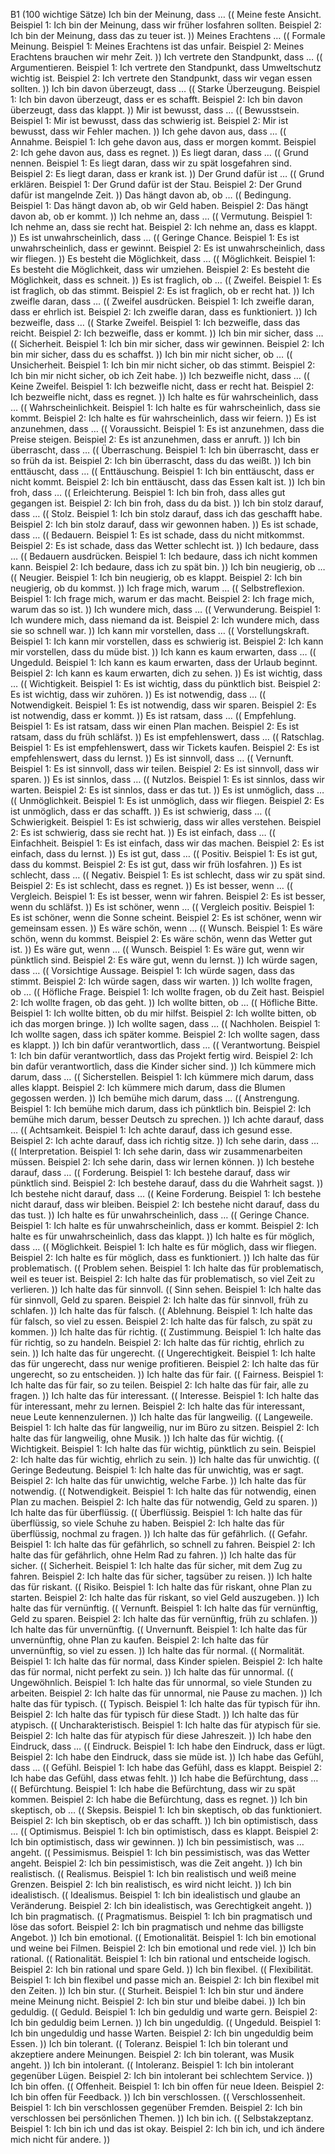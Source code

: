 B1 (100 wichtige Sätze)
Ich bin der Meinung, dass … (( Meine feste Ansicht. Beispiel 1: Ich bin der Meinung, dass wir früher losfahren sollten.  Beispiel 2: Ich bin der Meinung, dass das zu teuer ist. ))
Meines Erachtens … (( Formale Meinung. Beispiel 1: Meines Erachtens ist das unfair.  Beispiel 2: Meines Erachtens brauchen wir mehr Zeit. ))
Ich vertrete den Standpunkt, dass … (( Argumentieren. Beispiel 1: Ich vertrete den Standpunkt, dass Umweltschutz wichtig ist.  Beispiel 2: Ich vertrete den Standpunkt, dass wir vegan essen sollten. ))
Ich bin davon überzeugt, dass … (( Starke Überzeugung. Beispiel 1: Ich bin davon überzeugt, dass er es schafft.  Beispiel 2: Ich bin davon überzeugt, dass das klappt. ))
Mir ist bewusst, dass … (( Bewusstsein. Beispiel 1: Mir ist bewusst, dass das schwierig ist.  Beispiel 2: Mir ist bewusst, dass wir Fehler machen. ))
Ich gehe davon aus, dass … (( Annahme. Beispiel 1: Ich gehe davon aus, dass er morgen kommt.  Beispiel 2: Ich gehe davon aus, dass es regnet. ))
Es liegt daran, dass … (( Grund nennen. Beispiel 1: Es liegt daran, dass wir zu spät losgefahren sind.  Beispiel 2: Es liegt daran, dass er krank ist. ))
Der Grund dafür ist … (( Grund erklären. Beispiel 1: Der Grund dafür ist der Stau.  Beispiel 2: Der Grund dafür ist mangelnde Zeit. ))
Das hängt davon ab, ob … (( Bedingung. Beispiel 1: Das hängt davon ab, ob wir Geld haben.  Beispiel 2: Das hängt davon ab, ob er kommt. ))
Ich nehme an, dass … (( Vermutung. Beispiel 1: Ich nehme an, dass sie recht hat.  Beispiel 2: Ich nehme an, dass es klappt. ))
Es ist unwahrscheinlich, dass … (( Geringe Chance. Beispiel 1: Es ist unwahrscheinlich, dass er gewinnt.  Beispiel 2: Es ist unwahrscheinlich, dass wir fliegen. ))
Es besteht die Möglichkeit, dass … (( Möglichkeit. Beispiel 1: Es besteht die Möglichkeit, dass wir umziehen.  Beispiel 2: Es besteht die Möglichkeit, dass es schneit. ))
Es ist fraglich, ob … (( Zweifel. Beispiel 1: Es ist fraglich, ob das stimmt.  Beispiel 2: Es ist fraglich, ob er recht hat. ))
Ich zweifle daran, dass … (( Zweifel ausdrücken. Beispiel 1: Ich zweifle daran, dass er ehrlich ist.  Beispiel 2: Ich zweifle daran, dass es funktioniert. ))
Ich bezweifle, dass … (( Starke Zweifel. Beispiel 1: Ich bezweifle, dass das reicht.  Beispiel 2: Ich bezweifle, dass er kommt. ))
Ich bin mir sicher, dass … (( Sicherheit. Beispiel 1: Ich bin mir sicher, dass wir gewinnen.  Beispiel 2: Ich bin mir sicher, dass du es schaffst. ))
Ich bin mir nicht sicher, ob … (( Unsicherheit. Beispiel 1: Ich bin mir nicht sicher, ob das stimmt.  Beispiel 2: Ich bin mir nicht sicher, ob ich Zeit habe. ))
Ich bezweifle nicht, dass … (( Keine Zweifel. Beispiel 1: Ich bezweifle nicht, dass er recht hat.  Beispiel 2: Ich bezweifle nicht, dass es regnet. ))
Ich halte es für wahrscheinlich, dass … (( Wahrscheinlichkeit. Beispiel 1: Ich halte es für wahrscheinlich, dass sie kommt.  Beispiel 2: Ich halte es für wahrscheinlich, dass wir feiern. ))
Es ist anzunehmen, dass … (( Voraussicht. Beispiel 1: Es ist anzunehmen, dass die Preise steigen.  Beispiel 2: Es ist anzunehmen, dass er anruft. ))
Ich bin überrascht, dass … (( Überraschung. Beispiel 1: Ich bin überrascht, dass er so früh da ist.  Beispiel 2: Ich bin überrascht, dass du das weißt. ))
Ich bin enttäuscht, dass … (( Enttäuschung. Beispiel 1: Ich bin enttäuscht, dass er nicht kommt.  Beispiel 2: Ich bin enttäuscht, dass das Essen kalt ist. ))
Ich bin froh, dass … (( Erleichterung. Beispiel 1: Ich bin froh, dass alles gut gegangen ist.  Beispiel 2: Ich bin froh, dass du da bist. ))
Ich bin stolz darauf, dass … (( Stolz. Beispiel 1: Ich bin stolz darauf, dass ich das geschafft habe.  Beispiel 2: Ich bin stolz darauf, dass wir gewonnen haben. ))
Es ist schade, dass … (( Bedauern. Beispiel 1: Es ist schade, dass du nicht mitkommst.  Beispiel 2: Es ist schade, dass das Wetter schlecht ist. ))
Ich bedaure, dass … (( Bedauern ausdrücken. Beispiel 1: Ich bedaure, dass ich nicht kommen kann.  Beispiel 2: Ich bedaure, dass ich zu spät bin. ))
Ich bin neugierig, ob … (( Neugier. Beispiel 1: Ich bin neugierig, ob es klappt.  Beispiel 2: Ich bin neugierig, ob du kommst. ))
Ich frage mich, warum … (( Selbstreflexion. Beispiel 1: Ich frage mich, warum er das macht.  Beispiel 2: Ich frage mich, warum das so ist. ))
Ich wundere mich, dass … (( Verwunderung. Beispiel 1: Ich wundere mich, dass niemand da ist.  Beispiel 2: Ich wundere mich, dass sie so schnell war. ))
Ich kann mir vorstellen, dass … (( Vorstellungskraft. Beispiel 1: Ich kann mir vorstellen, dass es schwierig ist.  Beispiel 2: Ich kann mir vorstellen, dass du müde bist. ))
Ich kann es kaum erwarten, dass … (( Ungeduld. Beispiel 1: Ich kann es kaum erwarten, dass der Urlaub beginnt.  Beispiel 2: Ich kann es kaum erwarten, dich zu sehen. ))
Es ist wichtig, dass … (( Wichtigkeit. Beispiel 1: Es ist wichtig, dass du pünktlich bist.  Beispiel 2: Es ist wichtig, dass wir zuhören. ))
Es ist notwendig, dass … (( Notwendigkeit. Beispiel 1: Es ist notwendig, dass wir sparen.  Beispiel 2: Es ist notwendig, dass er kommt. ))
Es ist ratsam, dass … (( Empfehlung. Beispiel 1: Es ist ratsam, dass wir einen Plan machen.  Beispiel 2: Es ist ratsam, dass du früh schläfst. ))
Es ist empfehlenswert, dass … (( Ratschlag. Beispiel 1: Es ist empfehlenswert, dass wir Tickets kaufen.  Beispiel 2: Es ist empfehlenswert, dass du lernst. ))
Es ist sinnvoll, dass … (( Vernunft. Beispiel 1: Es ist sinnvoll, dass wir teilen.  Beispiel 2: Es ist sinnvoll, dass wir sparen. ))
Es ist sinnlos, dass … (( Nutzlos. Beispiel 1: Es ist sinnlos, dass wir warten.  Beispiel 2: Es ist sinnlos, dass er das tut. ))
Es ist unmöglich, dass … (( Unmöglichkeit. Beispiel 1: Es ist unmöglich, dass wir fliegen.  Beispiel 2: Es ist unmöglich, dass er das schafft. ))
Es ist schwierig, dass … (( Schwierigkeit. Beispiel 1: Es ist schwierig, dass wir alles verstehen.  Beispiel 2: Es ist schwierig, dass sie recht hat. ))
Es ist einfach, dass … (( Einfachheit. Beispiel 1: Es ist einfach, dass wir das machen.  Beispiel 2: Es ist einfach, dass du lernst. ))
Es ist gut, dass … (( Positiv. Beispiel 1: Es ist gut, dass du kommst.  Beispiel 2: Es ist gut, dass wir früh losfahren. ))
Es ist schlecht, dass … (( Negativ. Beispiel 1: Es ist schlecht, dass wir zu spät sind.  Beispiel 2: Es ist schlecht, dass es regnet. ))
Es ist besser, wenn … (( Vergleich. Beispiel 1: Es ist besser, wenn wir fahren.  Beispiel 2: Es ist besser, wenn du schläfst. ))
Es ist schöner, wenn … (( Vergleich positiv. Beispiel 1: Es ist schöner, wenn die Sonne scheint.  Beispiel 2: Es ist schöner, wenn wir gemeinsam essen. ))
Es wäre schön, wenn … (( Wunsch. Beispiel 1: Es wäre schön, wenn du kommst.  Beispiel 2: Es wäre schön, wenn das Wetter gut ist. ))
Es wäre gut, wenn … (( Wunsch. Beispiel 1: Es wäre gut, wenn wir pünktlich sind.  Beispiel 2: Es wäre gut, wenn du lernst. ))
Ich würde sagen, dass … (( Vorsichtige Aussage. Beispiel 1: Ich würde sagen, dass das stimmt.  Beispiel 2: Ich würde sagen, dass wir warten. ))
Ich wollte fragen, ob … (( Höfliche Frage. Beispiel 1: Ich wollte fragen, ob du Zeit hast.  Beispiel 2: Ich wollte fragen, ob das geht. ))
Ich wollte bitten, ob … (( Höfliche Bitte. Beispiel 1: Ich wollte bitten, ob du mir hilfst.  Beispiel 2: Ich wollte bitten, ob ich das morgen bringe. ))
Ich wollte sagen, dass … (( Nachholen. Beispiel 1: Ich wollte sagen, dass ich später komme.  Beispiel 2: Ich wollte sagen, dass es klappt. ))
Ich bin dafür verantwortlich, dass … (( Verantwortung. Beispiel 1: Ich bin dafür verantwortlich, dass das Projekt fertig wird.  Beispiel 2: Ich bin dafür verantwortlich, dass die Kinder sicher sind. ))
Ich kümmere mich darum, dass … (( Sicherstellen. Beispiel 1: Ich kümmere mich darum, dass alles klappt.  Beispiel 2: Ich kümmere mich darum, dass die Blumen gegossen werden. ))
Ich bemühe mich darum, dass … (( Anstrengung. Beispiel 1: Ich bemühe mich darum, dass ich pünktlich bin.  Beispiel 2: Ich bemühe mich darum, besser Deutsch zu sprechen. ))
Ich achte darauf, dass … (( Achtsamkeit. Beispiel 1: Ich achte darauf, dass ich gesund esse.  Beispiel 2: Ich achte darauf, dass ich richtig sitze. ))
Ich sehe darin, dass … (( Interpretation. Beispiel 1: Ich sehe darin, dass wir zusammenarbeiten müssen.  Beispiel 2: Ich sehe darin, dass wir lernen können. ))
Ich bestehe darauf, dass … (( Forderung. Beispiel 1: Ich bestehe darauf, dass wir pünktlich sind.  Beispiel 2: Ich bestehe darauf, dass du die Wahrheit sagst. ))
Ich bestehe nicht darauf, dass … (( Keine Forderung. Beispiel 1: Ich bestehe nicht darauf, dass wir bleiben.  Beispiel 2: Ich bestehe nicht darauf, dass du das tust. ))
Ich halte es für unwahrscheinlich, dass … (( Geringe Chance. Beispiel 1: Ich halte es für unwahrscheinlich, dass er kommt.  Beispiel 2: Ich halte es für unwahrscheinlich, dass das klappt. ))
Ich halte es für möglich, dass … (( Möglichkeit. Beispiel 1: Ich halte es für möglich, dass wir fliegen.  Beispiel 2: Ich halte es für möglich, dass es funktioniert. ))
Ich halte das für problematisch. (( Problem sehen. Beispiel 1: Ich halte das für problematisch, weil es teuer ist.  Beispiel 2: Ich halte das für problematisch, so viel Zeit zu verlieren. ))
Ich halte das für sinnvoll. (( Sinn sehen. Beispiel 1: Ich halte das für sinnvoll, Geld zu sparen.  Beispiel 2: Ich halte das für sinnvoll, früh zu schlafen. ))
Ich halte das für falsch. (( Ablehnung. Beispiel 1: Ich halte das für falsch, so viel zu essen.  Beispiel 2: Ich halte das für falsch, zu spät zu kommen. ))
Ich halte das für richtig. (( Zustimmung. Beispiel 1: Ich halte das für richtig, so zu handeln.  Beispiel 2: Ich halte das für richtig, ehrlich zu sein. ))
Ich halte das für ungerecht. (( Ungerechtigkeit. Beispiel 1: Ich halte das für ungerecht, dass nur wenige profitieren.  Beispiel 2: Ich halte das für ungerecht, so zu entscheiden. ))
Ich halte das für fair. (( Fairness. Beispiel 1: Ich halte das für fair, so zu teilen.  Beispiel 2: Ich halte das für fair, alle zu fragen. ))
Ich halte das für interessant. (( Interesse. Beispiel 1: Ich halte das für interessant, mehr zu lernen.  Beispiel 2: Ich halte das für interessant, neue Leute kennenzulernen. ))
Ich halte das für langweilig. (( Langeweile. Beispiel 1: Ich halte das für langweilig, nur im Büro zu sitzen.  Beispiel 2: Ich halte das für langweilig, ohne Musik. ))
Ich halte das für wichtig. (( Wichtigkeit. Beispiel 1: Ich halte das für wichtig, pünktlich zu sein.  Beispiel 2: Ich halte das für wichtig, ehrlich zu sein. ))
Ich halte das für unwichtig. (( Geringe Bedeutung. Beispiel 1: Ich halte das für unwichtig, was er sagt.  Beispiel 2: Ich halte das für unwichtig, welche Farbe. ))
Ich halte das für notwendig. (( Notwendigkeit. Beispiel 1: Ich halte das für notwendig, einen Plan zu machen.  Beispiel 2: Ich halte das für notwendig, Geld zu sparen. ))
Ich halte das für überflüssig. (( Überflüssig. Beispiel 1: Ich halte das für überflüssig, so viele Schuhe zu haben.  Beispiel 2: Ich halte das für überflüssig, nochmal zu fragen. ))
Ich halte das für gefährlich. (( Gefahr. Beispiel 1: Ich halte das für gefährlich, so schnell zu fahren.  Beispiel 2: Ich halte das für gefährlich, ohne Helm Rad zu fahren. ))
Ich halte das für sicher. (( Sicherheit. Beispiel 1: Ich halte das für sicher, mit dem Zug zu fahren.  Beispiel 2: Ich halte das für sicher, tagsüber zu reisen. ))
Ich halte das für riskant. (( Risiko. Beispiel 1: Ich halte das für riskant, ohne Plan zu starten.  Beispiel 2: Ich halte das für riskant, so viel Geld auszugeben. ))
Ich halte das für vernünftig. (( Vernunft. Beispiel 1: Ich halte das für vernünftig, Geld zu sparen.  Beispiel 2: Ich halte das für vernünftig, früh zu schlafen. ))
Ich halte das für unvernünftig. (( Unvernunft. Beispiel 1: Ich halte das für unvernünftig, ohne Plan zu kaufen.  Beispiel 2: Ich halte das für unvernünftig, so viel zu essen. ))
Ich halte das für normal. (( Normalität. Beispiel 1: Ich halte das für normal, dass Kinder spielen.  Beispiel 2: Ich halte das für normal, nicht perfekt zu sein. ))
Ich halte das für unnormal. (( Ungewöhnlich. Beispiel 1: Ich halte das für unnormal, so viele Stunden zu arbeiten.  Beispiel 2: Ich halte das für unnormal, nie Pause zu machen. ))
Ich halte das für typisch. (( Typisch. Beispiel 1: Ich halte das für typisch für ihn.  Beispiel 2: Ich halte das für typisch für diese Stadt. ))
Ich halte das für atypisch. (( Uncharakteristisch. Beispiel 1: Ich halte das für atypisch für sie.  Beispiel 2: Ich halte das für atypisch für diese Jahreszeit. ))
Ich habe den Eindruck, dass … (( Eindruck. Beispiel 1: Ich habe den Eindruck, dass er lügt.  Beispiel 2: Ich habe den Eindruck, dass sie müde ist. ))
Ich habe das Gefühl, dass … (( Gefühl. Beispiel 1: Ich habe das Gefühl, dass es klappt.  Beispiel 2: Ich habe das Gefühl, dass etwas fehlt. ))
Ich habe die Befürchtung, dass … (( Befürchtung. Beispiel 1: Ich habe die Befürchtung, dass wir zu spät kommen.  Beispiel 2: Ich habe die Befürchtung, dass es regnet. ))
Ich bin skeptisch, ob … (( Skepsis. Beispiel 1: Ich bin skeptisch, ob das funktioniert.  Beispiel 2: Ich bin skeptisch, ob er das schafft. ))
Ich bin optimistisch, dass … (( Optimismus. Beispiel 1: Ich bin optimistisch, dass es klappt.  Beispiel 2: Ich bin optimistisch, dass wir gewinnen. ))
Ich bin pessimistisch, was … angeht. (( Pessimismus. Beispiel 1: Ich bin pessimistisch, was das Wetter angeht.  Beispiel 2: Ich bin pessimistisch, was die Zeit angeht. ))
Ich bin realistisch. (( Realismus. Beispiel 1: Ich bin realistisch und weiß meine Grenzen.  Beispiel 2: Ich bin realistisch, es wird nicht leicht. ))
Ich bin idealistisch. (( Idealismus. Beispiel 1: Ich bin idealistisch und glaube an Veränderung.  Beispiel 2: Ich bin idealistisch, was Gerechtigkeit angeht. ))
Ich bin pragmatisch. (( Pragmatismus. Beispiel 1: Ich bin pragmatisch und löse das sofort.  Beispiel 2: Ich bin pragmatisch und nehme das billigste Angebot. ))
Ich bin emotional. (( Emotionalität. Beispiel 1: Ich bin emotional und weine bei Filmen.  Beispiel 2: Ich bin emotional und rede viel. ))
Ich bin rational. (( Rationalität. Beispiel 1: Ich bin rational und entscheide logisch.  Beispiel 2: Ich bin rational und spare Geld. ))
Ich bin flexibel. (( Flexibilität. Beispiel 1: Ich bin flexibel und passe mich an.  Beispiel 2: Ich bin flexibel mit den Zeiten. ))
Ich bin stur. (( Sturheit. Beispiel 1: Ich bin stur und ändere meine Meinung nicht.  Beispiel 2: Ich bin stur und bleibe dabei. ))
Ich bin geduldig. (( Geduld. Beispiel 1: Ich bin geduldig und warte gern.  Beispiel 2: Ich bin geduldig beim Lernen. ))
Ich bin ungeduldig. (( Ungeduld. Beispiel 1: Ich bin ungeduldig und hasse Warten.  Beispiel 2: Ich bin ungeduldig beim Essen. ))
Ich bin tolerant. (( Toleranz. Beispiel 1: Ich bin tolerant und akzeptiere andere Meinungen.  Beispiel 2: Ich bin tolerant, was Musik angeht. ))
Ich bin intolerant. (( Intoleranz. Beispiel 1: Ich bin intolerant gegenüber Lügen.  Beispiel 2: Ich bin intolerant bei schlechtem Service. ))
Ich bin offen. (( Offenheit. Beispiel 1: Ich bin offen für neue Ideen.  Beispiel 2: Ich bin offen für Feedback. ))
Ich bin verschlossen. (( Verschlossenheit. Beispiel 1: Ich bin verschlossen gegenüber Fremden.  Beispiel 2: Ich bin verschlossen bei persönlichen Themen. ))
Ich bin ich. (( Selbstakzeptanz. Beispiel 1: Ich bin ich und das ist okay.  Beispiel 2: Ich bin ich, und ich ändere mich nicht für andere. ))
